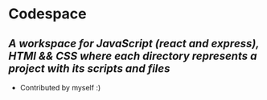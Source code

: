 # Codespace
## *A workspace for JavaScript (react and express), HTMl && CSS where each directory represents a project with its scripts and files*
- Contributed by myself :)
